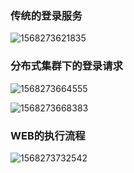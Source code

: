 ### 传统的登录服务

![1568273621835](C:\Users\Zhangxinuser\Desktop\新的学习总结\imgs\1568273621835.png)





### 分布式集群下的登录请求

![1568273664555](C:\Users\Zhangxinuser\Desktop\新的学习总结\imgs\1568273664555.png)

![1568273668383](C:\Users\Zhangxinuser\Desktop\新的学习总结\imgs\1568273668383.png)



### WEB的执行流程

![1568273732542](C:\Users\Zhangxinuser\Desktop\新的学习总结\imgs\1568273732542.png)